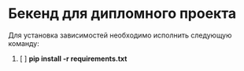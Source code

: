 # Бекенд для дипломного проекта

Для установка зависимостей необходимо исполнить следующую команду:
1. [ ] **pip install -r requirements.txt**